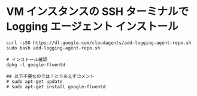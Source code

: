 # VM インスタンスの SSH ターミナルで Logging エージェント インストール
```
curl -sSO https://dl.google.com/cloudagents/add-logging-agent-repo.sh
sudo bash add-logging-agent-repo.sh

# インストール確認
dpkg -l google-fluentd

## 以下不要なのでは？とりあえずコメント
# sudo apt-get update
# sudo apt-get install google-fluentd
```
